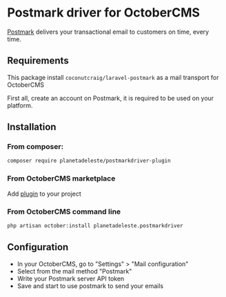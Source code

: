 # Postmark driver for OctoberCMS
[Postmark](https://postmarkapp.com/)  delivers your transactional email to customers on time, every time.

## Requirements
This package install `coconutcraig/laravel-postmark` as a mail transport for OctoberCMS

First all, create an account on Postmark, it is required to be used on your platform.

## Installation
### From composer:
```bash
composer require planetadeleste/postmarkdriver-plugin
```

### From OctoberCMS marketplace
Add [plugin](https://octobercms.com/plugin/planetadeleste-postmarkdriver)  to your project

### From OctoberCMS command line

```bash
php artisan october:install planetadeleste.postmarkdriver
```

## Configuration
- In your OctoberCMS, go to "Settings" > "Mail configuration"
- Select from the mail method "Postmark"
- Write your Postmark server API token
- Save and start to use postmark to send your emails